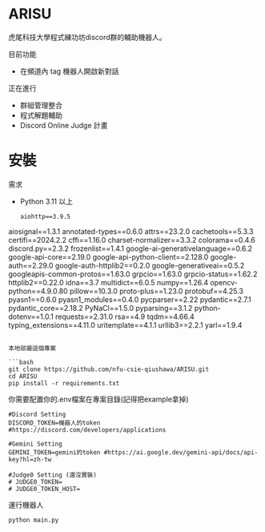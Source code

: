 ﻿# ARISU
虎尾科技大學程式練功坊discord群的輔助機器人。


目前功能
- 在頻道內 tag 機器人開啟新對話

正在進行
- 群組管理整合
- 程式解題輔助
- Discord Online Judge 計畫


# 安裝
需求
- Python 3.11 以上
  ```env
  aiohttp==3.9.5
aiosignal==1.3.1
annotated-types==0.6.0
attrs==23.2.0
cachetools==5.3.3
certifi==2024.2.2
cffi==1.16.0
charset-normalizer==3.3.2
colorama==0.4.6
discord.py==2.3.2
frozenlist==1.4.1
google-ai-generativelanguage==0.6.2
google-api-core==2.19.0
google-api-python-client==2.128.0
google-auth==2.29.0
google-auth-httplib2==0.2.0
google-generativeai==0.5.2
googleapis-common-protos==1.63.0
grpcio==1.63.0
grpcio-status==1.62.2
httplib2==0.22.0
idna==3.7
multidict==6.0.5
numpy==1.26.4
opencv-python==4.9.0.80
pillow==10.3.0
proto-plus==1.23.0
protobuf==4.25.3
pyasn1==0.6.0
pyasn1_modules==0.4.0
pycparser==2.22
pydantic==2.7.1
pydantic_core==2.18.2
PyNaCl==1.5.0
pyparsing==3.1.2
python-dotenv==1.0.1
requests==2.31.0
rsa==4.9
tqdm==4.66.4
typing_extensions==4.11.0
uritemplate==4.1.1
urllib3==2.2.1
yarl==1.9.4
```

本地部屬這個專案

```bash
git clone https://github.com/nfu-csie-qiushawa/ARISU.git
cd ARISU
pip install -r requirements.txt
```

你需要配置你的.env檔案在專案目錄(記得把example拿掉)
```env
#Discord Setting
DISCORD_TOKEN=機器人的token #https://discord.com/developers/applications

#Gemini Setting
GEMINI_TOKEN=gemini的token #https://ai.google.dev/gemini-api/docs/api-key?hl=zh-tw

#Judge0 Setting (還沒實裝)
# JUDGE0_TOKEN=
# JUDGE0_TOKEN_HOST=
```
運行機器人
```bash
python main.py
```
